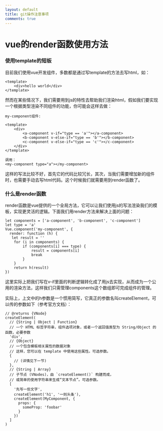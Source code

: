 ```yaml
---
layout: default
title: git操作注意事项
comments: true
---
```


# vue的render函数使用方法

### 使用template的短板

目前我们使用vue开发组件，多数都是通过写template的方法去写html，如：

```
<template>
	<div>hello world</div>
</template>
```
然而在某些情况下，我们需要用到js的特性去帮助我们渲染html，假如我们要实现一个根据类型渲染不同组件的功能，你可能会这样去做：

```
my-component组件:

<template>
	<div>
		<a-component v-if="type == 'a'"></a-component>
		<b-component v-else-if="type == 'b'"></b-component>
		<c-component v-else-if="type == 'c'"></c-component>
	</div>
</template>

调用：
<my-component type="a"></my-component>

```
这样的写法比较不好，首先它的代码比较冗长，其次，当我们需要增加新的组件时，也需要手动去写html代码。这个时候我们就需要用到render函数了。

### 什么是render函数
render函数是vue提供的一个全局方法，它可以让我们使用js的写法渲染我们的模板，实现更灵活的逻辑。下面我们用render方法来解决上面的问题：

```
let components = ['a-component', 'b-component', 'c-component']
let type = 'a'
Vue.component('my-component', {
  render: function (h) {
   let result = ''
	for (i in components) {
		if (components[i] === type) {
			result = components[i]
			break
		}
	}
	return h(result)
})
```
这里实际上把我们写在v-if里面的判断逻辑转化成了用js去实现，从而成为一个公用的渲染方法，这样我们只需管理components这个数组即可完成组件的管理。

实际上，上文中的h参数是一个惯用简写，它真正的参数名叫createElement，可以传的参数如下（参考官方文档）：

```
// @returns {VNode}
createElement(
  // {String | Object | Function}
  // 一个 HTML 标签字符串，组件选项对象，或者一个返回值类型为 String/Object 的函数，必要参数
  'div',
  // {Object}
  // 一个包含模板相关属性的数据对象
  // 这样，您可以在 template 中使用这些属性。可选参数。
  {
    // (详情见下一节)
  },
  // {String | Array}
  // 子节点 (VNodes)，由 `createElement()` 构建而成，
  // 或简单的使用字符串来生成“文本节点”。可选参数。
  [
    '先写一些文字',
    createElement('h1', '一则头条'),
    createElement(MyComponent, {
      props: {
        someProp: 'foobar'
      }
    })
  ]
)
```